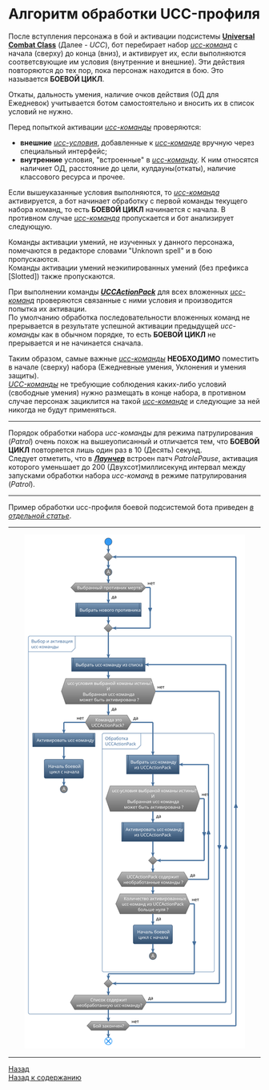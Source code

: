 # **Алгоритм обработки UCC-профиля**

После вступления персонажа в бой и активации подсистемы [**Universal Combat Class**](https://www.neverwinter-bot.com/forums/viewtopic.php?f=150&t=8020) (Далее - *UCC*), бот перебирает набор [*ucc-команд*](EntityTools-UccExtensions-RU.md#ref-Actions) с начала (сверху) до конца (вниз), и активирует их, если выполняются соответсвующие им условия (внутренние и внешние). Эти действия повторяются до тех пор, пока персонаж находится в бою. Это называется **БОЕВОЙ ЦИКЛ**.  

Откаты, дальность умения, наличие очков действия (ОД для Ежедневок) учитывается ботом самостоятельно и вносить их в список условий не нужно.

Перед попыткой активации [*ucc-команды*](EntityTools-UccExtensions-RU.md#ref-Actions) проверяются:

- **внешние** [*ucc-уcловия*](EntityTools-UccExtensions-RU.md#ref-Condtions), добавленные к [*ucc-команде*](EntityTools-UccExtensions-RU.md#ref-Actions) вручную через специальный интерфейс;  
- **внутренние** условия, "встроенные" в [*ucc-команду*](EntityTools-UccExtensions-RU.md#ref-Actions). К ним относятся наличиет ОД, расстояние до цели, кулдауны(откаты), наличие классового ресурса и прочее.

Если вышеуказанные условия выполняются, то [*ucc-команда*](EntityTools-UccExtensions-RU.md#ref-Actions) активируется, а бот начинает обработку с первой команды текущего набора команд, то есть **БОЕВОЙ ЦИКЛ** начинается с начала.
В противном случае [*ucc-команда*](EntityTools-UccExtensions-RU.md#ref-Actions) пропускается и бот анализирует следующую.

Команды активации умений, не изученных у данного персонажа, помечаются в редакторе словами "Unknown spell" и в бою пропускаются.  
Команды активации умений неэкипированных умений (без префикса [Slotted]) также пропускаются.

При выполнении команды [***UCCActionPack***](Actions/UCCActionPack-RU.md) для всех вложенных [*ucc-команд*](EntityTools-UccExtensions-RU.md#ref-Actions) проверяются связанные с ними условия и производится попытка их активации.  
По умолчанию обработка последовательности вложенных команд не прерывается в результате успешной активации предыдущей *ucc-команды* как в обычном порядке, то есть **БОЕВОЙ ЦИКЛ** не прерывается и не начинается сначала.

Таким образом, самые важные [*ucc-команды*](EntityTools-UccExtensions-RU.md#ref-Actions) **НЕОБХОДИМО** поместить в начале (сверху) набора (Ежедневные умения, Уклонения и умения защиты).  
[*UCC-команды*](EntityTools-UccExtensions-RU.md#ref-Actions) не требующие соблюдения каких-либо условий (свободные умения) нужно размещать в конце набора, в противном случае персонаж зациклится на такой [*ucc-команде*](EntityTools-UccExtensions-RU.md#ref-Actions) и следующие за ней никогда не будут применяться.

---

Порядок обработки набора *ucc-команды* для режима патрулирования (*Patrol*) очень похож на вышеуописанный и отличается тем, что **БОЕВОЙ ЦИКЛ** повторяется лишь один раз в 10 (Десять) секунд.  
Следует отметить, что в [***Лаунчер***](https://discord.com/channels/463954532221845535/498815693546979328) встроен патч *PatrolePause*, активация которого уменьшает до 200 (Двухсот)миллисекунд интервал между запусками обработки набора *ucc-команд* в режиме патрулирования (*Patrol*).

---

Пример обработки ucc-профиля боевой подсистемой бота приведен [*в отдельной статье*](UccActionPlayerExample-RU.md).

---

<p align="center"><img src="diagrams/UccAlgorithm-RU.svg"></p>

---

<a href="javascript:history.back()">Назад</a>  
[Назад к содержанию](../index.md)
